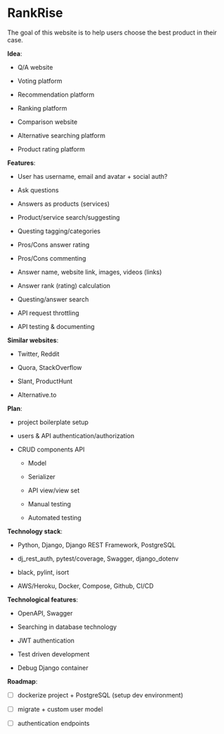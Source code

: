 # RankRise

The goal of this website is to help users choose the best product in their case.

**Idea**:

- Q/A website

- Voting platform

- Recommendation platform

- Ranking platform

- Comparison website

- Alternative searching platform

- Product rating platform

**Features**:

- User has username, email and avatar + social auth?

- Ask questions

- Answers as products (services)

- Product/service search/suggesting

- Questing tagging/categories

- Pros/Cons answer rating

- Pros/Cons commenting

- Answer name, website link, images, videos (links)

- Answer rank (rating) calculation

- Questing/answer search

- API request throttling

- API testing & documenting

**Similar websites**:

- Twitter, Reddit

- Quora, StackOverflow

- Slant, ProductHunt

- Alternative.to

**Plan**:

- project boilerplate setup

- users & API authentication/authorization

- CRUD components API
  
  - Model
  
  - Serializer
  
  - API view/view set
  
  - Manual testing
  
  - Automated testing

**Technology stack**:

- Python, Django, Django REST Framework, PostgreSQL

- dj_rest_auth, pytest/coverage, Swagger, django_dotenv

- black, pylint, isort

- AWS/Heroku, Docker, Compose, Github, CI/CD

**Technological features**:

- OpenAPI, Swagger

- Searching in database technology

- JWT authentication

- Test driven development

- Debug Django container

**Roadmap**:

- [ ] dockerize project + PostgreSQL (setup dev environment)

- [ ] migrate + custom user model

- [ ] authentication endpoints
